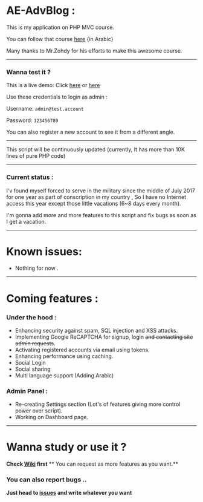 # AE-AdvBlog :
This is my application on PHP MVC course.

You can follow that course [here](https://www.youtube.com/playlist?list=PLGO8ntvxgiZPZBHUGED6ItUujXylNGpMH) {in Arabic}

Many thanks to Mr.Zohdy for his efforts to make this awesome course.
***
### Wanna test it ?
This is a live demo:
Click [here](http://bit.ly/2vc4ZSf) or [here](http://bit.ly/2v6C5mA)

Use these credentials to login as admin :

Username: `admin@test.account`

Password: `123456789`

You can also register a new account to see it from a different angle.
***
This script will be continuously updated (currently, It has more than 10K lines of pure PHP code)
***
### Current status :
I'v found myself forced to serve in the military since the middle of July 2017 for one year as part of conscription in my country , So I have no Internet access this year except those little vacations (6~8 days every month).

I'm gonna add more and more features to this script and fix bugs as soon as I get a vacation.
***
# Known issues:
- Nothing for now .
***
# Coming features :
### Under the hood :
- Enhancing security against spam, SQL injection and XSS attacks.
- Implementing Google ReCAPTCHA for signup, login ~~and contacting site admin requests~~.
- Activating registered accounts via email using tokens.
- Enhancing performance using caching.
- Social Login
- Social sharing
- Multi language support (Adding Arabic)
### Admin Panel :
- Re-creating Settings section (Lot's of features giving more control power over script).
- Working on Dashboard page.
***
# Wanna study or use it ?
**Check [Wiki](https://github.com/akkk33/AE-AdvBlog/wiki) first**
** You can request as more features as you want.**
### You can also report bugs ..
**Just head to [issues](https://github.com/akkk33/AE-AdvBlog/issues) and write whatever you want**
